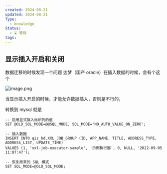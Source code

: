 ```yaml
---
created: 2024-08-21
updated: 2024-08-21
Type:
  - knowledge
Status:
  - ⌛️ 等待
tags:
---
```

## 显示插入开启和关闭
数据迁移的时候发现一个问题
达梦（国产 oracle）在插入数据的时候，会有个这个

![image.png](https://obsidian-pic-1317906728.cos.ap-nanjing.myqcloud.com/obsidian/20240821134848.png)


当显示插入开启的时候，才能允许数据插入，否则是不行的，

转换到 mysql 就是
```mysql
-- 启用显式插入标识列的值  
SET @OLD_SQL_MODE=@@SQL_MODE, SQL_MODE='NO_AUTO_VALUE_ON_ZERO';  
  
-- 插入数据  
INSERT INTO qiz_hd.XXL_JOB_GROUP (ID, APP_NAME, TITLE, ADDRESS_TYPE, ADDRESS_LIST, UPDATE_TIME)  
VALUES (1, 'xxl-job-executor-sample', '示例执行器', 0, NULL, '2022-09-05 11:07:47');  
  
-- 恢复原来的 SQL 模式  
SET SQL_MODE=@OLD_SQL_MODE;
```